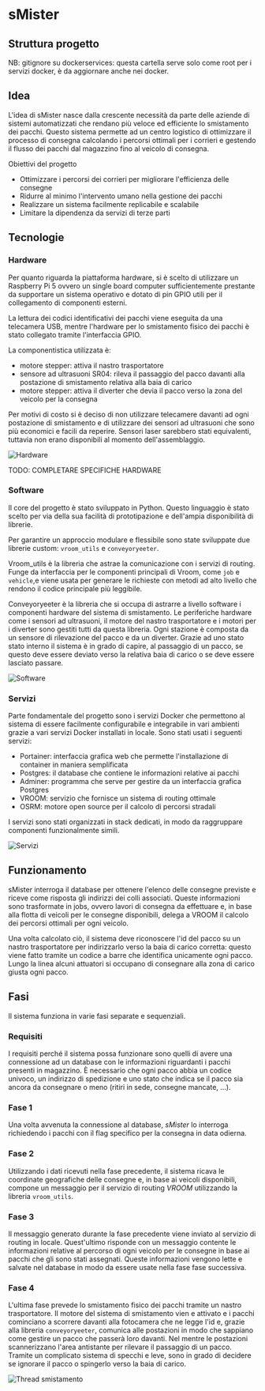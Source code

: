 # sMister

## Struttura progetto

NB: gitignore su dockerservices: questa cartella serve solo come root per i servizi docker, è da aggiornare anche nei docker.

## Idea 

L'idea di sMister nasce dalla crescente necessità da parte delle aziende di sistemi automatizzati che rendano più veloce ed efficiente lo smistamento dei pacchi. Questo sistema permette ad un centro logistico di ottimizzare il processo di consegna calcolando i percorsi ottimali per i corrieri e gestendo il flusso dei pacchi dal magazzino fino al veicolo di consegna.

Obiettivi del progetto

- Ottimizzare i percorsi dei corrieri per migliorare l'efficienza delle consegne
- Ridurre al minimo l'intervento umano nella gestione dei pacchi
- Realizzare un sistema facilmente replicabile e scalabile
- Limitare la dipendenza da servizi di terze parti

## Tecnologie

### Hardware

Per quanto riguarda la piattaforma hardware, si è scelto di utilizzare un Raspberry Pi 5 ovvero un single board computer sufficientemente prestante da supportare un sistema operativo e dotato di pin GPIO utili per il collegamento di componenti esterni. 

La lettura dei codici identificativi dei pacchi viene eseguita da una telecamera USB, mentre l'hardware per lo smistamento fisico dei pacchi è stato collegato tramite l'interfaccia GPIO.

La componentistica utilizzata è:

- motore stepper: attiva il nastro trasportatore 
- sensore ad ultrasuoni SR04: rileva il passaggio del pacco davanti alla postazione di smistamento relativa alla baia di carico
- motore stepper: attiva il diverter che devia il pacco verso la zona del veicolo per la consegna

Per motivi di costo si è deciso di non utilizzare telecamere davanti ad ogni postazione di smistamento e di utilizzare dei sensori ad ultrasuoni che sono più economici e facili da reperire. Sensori laser sarebbero stati equivalenti, tuttavia non erano disponibili al momento dell'assemblaggio.

![Hardware](relazione/Fritzing/smister_bb.jpg)

TODO: COMPLETARE SPECIFICHE HARDWARE

### Software

Il core del progetto è stato sviluppato in Python. Questo linguaggio è stato scelto per via della sua facilità di prototipazione e dell'ampia disponibilità di librerie.

Per garantire un approccio modulare e flessibile sono state sviluppate due librerie custom: `vroom_utils` e `conveyoryeeter`.

Vroom_utils è la libreria che astrae la comunicazione con i servizi di routing. Funge da interfaccia per le componenti principali di Vroom, come `job` e `vehicle`,e viene usata per generare le richieste con metodi ad alto livello che rendono il codice principale più leggibile.

Conveyoryeeter è la libreria che si occupa di astrarre a livello software i componenti hardware del sistema di smistamento. Le periferiche hardware come i sensori ad ultrasuoni, il motore del nastro trasportatore e i motori per i diverter sono gestiti tutti da questa libreria. Ogni stazione è composta da un sensore di rilevazione del pacco e da un diverter. Grazie ad uno stato stato interno il sistema è in grado di capire, al passaggio di un pacco, se questo deve essere deviato verso la relativa baia di carico o se deve essere lasciato passare.

![Software](relazione/SchemiDrawio/sMister-Processo_generale.drawio.png)

### Servizi

Parte fondamentale del progetto sono i servizi Docker che permettono al sistema di essere facilmente configurabile e integrabile in vari ambienti grazie a vari servizi Docker installati in locale. Sono stati usati i seguenti servizi:

- Portainer: interfaccia grafica web che permette l'installazione di container in maniera semplificata
- Postgres: il database che contiene le informazioni relative ai pacchi
- Adminer: programma che serve per gestire da un interfaccia grafica Postgres
- VROOM: servizio che fornisce un sistema di routing ottimale
- OSRM: motore open source per il calcolo di percorsi stradali

I servizi sono stati organizzati in stack dedicati, in modo da raggruppare componenti funzionalmente simili.

![Servizi](relazione/SchemiDrawio/sMister-Servizi.drawio.png)

## Funzionamento

sMister interroga il database per ottenere l'elenco delle consegne previste e riceve come risposta gli indirizzi dei colli associati. Queste informazioni sono trasformate in jobs, ovvero lavori di consegna da effettuare e, in base alla flotta di veicoli per le consegne disponibili, delega a VROOM il calcolo dei percorsi ottimali per ogni veicolo. 

Una volta calcolato ciò, il sistema deve riconoscere l'id del pacco su un nastro trasportatore per indirizzarlo verso la baia di carico corretta: questo viene fatto tramite un codice a barre che identifica unicamente ogni pacco. Lungo la linea alcuni attuatori si occupano di consegnare alla zona di carico giusta ogni pacco.

## Fasi 

Il sistema funziona in varie fasi separate e sequenziali.

### Requisiti

I requisiti perché il sistema possa funzionare sono quelli di avere una connessione ad un database con le informazioni riguardanti i pacchi presenti in magazzino. È necessario che ogni pacco abbia un codice univoco, un indirizzo di spedizione e uno stato che indica se il pacco sia ancora da consegnare o meno (ritiri in sede, consegne mancate, ...). 

### Fase 1

Una volta avvenuta la connessione al database, _sMister_ lo interroga richiedendo i pacchi con il flag specifico per la consegna in data odierna. 

### Fase 2

Utilizzando i dati ricevuti nella fase precedente, il sistema ricava le coordinate geografiche delle consegne e, in base ai veicoli disponibili, compone un messaggio per il servizio di routing _VROOM_ utilizzando la libreria `vroom_utils`.

### Fase 3

Il messaggio generato durante la fase precedente viene inviato al servizio di routing in locale. Quest'ultimo risponde con un messaggio contente le informazioni relative al percorso di ogni veicolo per le consegne in base ai pacchi che gli sono stati assegnati. Queste informazioni vengono lette e salvate nel database in modo da essere usate nella fase fase successiva.

### Fase 4

L'ultima fase prevede lo smistamento fisico dei pacchi tramite un nastro trasportatore. Il motore del sistema di smistamento vien e attivato e i pacchi cominciano a scorrere davanti alla fotocamera che ne legge l'id e, grazie alla libreria `conveyoryeeter`, comunica alle postazioni in modo che sappiano come gestire un pacco che passerà loro davanti. Nel mentre le postazioni scannerizzano l'area antistante per rilevare il passaggio di un pacco. Tramite un complicato sistema di specchi e leve, sono in grado di decidere se ignorare il pacco o spingerlo verso la baia di carico.

![Thread smistamento](relazione/SchemiDrawio/sMister-thread_smistamento_fisico.drawio.png)

